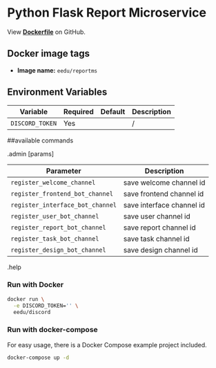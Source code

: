 
# Python Flask Report Microservice

View **[Dockerfile](https://github.com/E-Edu/discord-bot/blob/master/Dockerfile)** on GitHub.

## Docker image tags

* **Image name:** `eedu/reportms`


## Environment Variables

| Variable         | Required | Default   | Description |
|------------------|----------|-----------| ------------|
| `DISCORD_TOKEN` |Yes|  | / |

##available commands

.admin [params]

| Parameter        | Description |
|------------------| ------------|
| `register_welcome_channel`        |save welcome channel id|
| `register_frontend_bot_channel`   |save frontend channel id|
| `register_interface_bot_channel`  |save interface channel id|
| `register_user_bot_channel`       |save user channel id|
| `register_report_bot_channel`     |save report channel id|
| `register_task_bot_channel`       |save task channel id|
| `register_design_bot_channel`     |save design channel id|

.help


### Run with Docker

```bash
docker run \
  -e DISCORD_TOKEN='' \
  eedu/discord
```

### Run with docker-compose

For easy usage, there is a Docker Compose example project included.
```bash
docker-compose up -d
```



